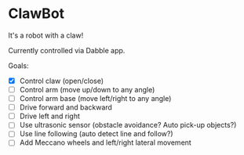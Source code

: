 # ClawBot
It's a robot with a claw!

Currently controlled via Dabble app.

Goals: 
- [x] Control claw (open/close)
- [ ] Control arm (move up/down to any angle)
- [ ] Control arm base (move left/right to any angle)
- [ ] Drive forward and backward
- [ ] Drive left and right
- [ ] Use ultrasonic sensor (obstacle avoidance? Auto pick-up objects?)
- [ ] Use line following (auto detect line and follow?)
- [ ] Add Meccano wheels and left/right lateral movement
